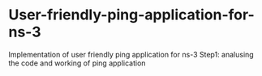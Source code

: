 # User-friendly-ping-application-for-ns-3
Implementation of user friendly ping application for ns-3
Step1: analusing the code and working of ping application
